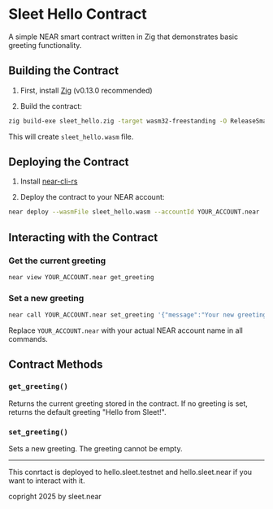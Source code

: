 # Sleet Hello Contract

A simple NEAR smart contract written in Zig that demonstrates basic greeting functionality.

## Building the Contract

1. First, install [Zig](https://ziglang.org/learn/getting-started/#installing-zig) (v0.13.0 recommended)

2. Build the contract:
```bash
zig build-exe sleet_hello.zig -target wasm32-freestanding -O ReleaseSmall --export=get_greeting --export=set_greeting -fno-entry
```

This will create `sleet_hello.wasm` file.

## Deploying the Contract

1. Install [near-cli-rs](https://github.com/near/near-cli-rs)

2. Deploy the contract to your NEAR account:
```bash
near deploy --wasmFile sleet_hello.wasm --accountId YOUR_ACCOUNT.near
```

## Interacting with the Contract

### Get the current greeting
```bash
near view YOUR_ACCOUNT.near get_greeting
```

### Set a new greeting
```bash
near call YOUR_ACCOUNT.near set_greeting '{"message":"Your new greeting"}' --accountId YOUR_ACCOUNT.near
```

Replace `YOUR_ACCOUNT.near` with your actual NEAR account name in all commands.

## Contract Methods

### `get_greeting()`
Returns the current greeting stored in the contract. If no greeting is set, returns the default greeting "Hello from Sleet!".

### `set_greeting()`
Sets a new greeting. The greeting cannot be empty.


---

This conrtact is deployed to
hello.sleet.testnet and hello.sleet.near
if you want to interact with it.


copright 2025 by sleet.near